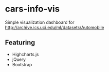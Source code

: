# cars-info-vis
Simple visualization dashboard for http://archive.ics.uci.edu/ml/datasets/Automobile

## Featuring
* Highcharts.js
* jQuery
* Bootstrap

